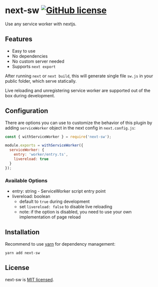 # next-sw [![GitHub license](https://img.shields.io/badge/license-MIT-blue.svg)](https://github.com/eolme/next-sw/blob/master/LICENSE)

Use any service worker with nextjs.

## Features

- Easy to use
- No dependencies
- No custom server needed
- Supports `next export`

After running `next` or `next build`, this will generate single file `sw.js` in your public folder, which serve statically.

Live reloading and unregistering service worker are supported out of the box during development.

## Configuration

There are options you can use to customize the behavior of this plugin by adding `serviceWorker` object in the next config in `next.config.js`:

```javascript
const { withServiceWorker } = require('next-sw');

module.exports = withServiceWorker({
  serviceWorker: {
    entry: 'worker/entry.ts',
    livereload: true
  }
});
```

### Available Options

- entry: string - ServiceWorker script entry point
- livereload: boolean
  - default to `true` during development
  - set `livereload: false` to disable live reloading
  - note: if the option is disabled, you need to use your own implementation of page reload

## Installation

Recommend to use [yarn](https://classic.yarnpkg.com/en/docs/install/) for dependency management:

```shell
yarn add next-sw
```

## License

next-sw is [MIT licensed](./LICENSE).
